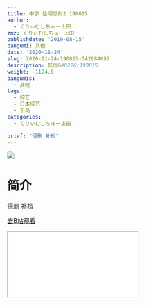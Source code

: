 ```yaml
---
title: 中字 恰烟忍耐2 190815
author:
  - くりぃむしちゅー上田
zmz: くりぃむしちゅー上田
publishdate: '2019-08-15'
bangumi: 其他
date: '2020-11-24'
slug: 2020-11-24-190815-542984695
description: 其他&#8226;190815
weight: -1124.0
bangumis:
  - 其他
tags:
  - 综艺
  - 日本综艺
  - 千鸟
categories:
  - くりぃむしちゅー上田

brief: "侵删 补档"
---
```

![](https://raw.githubusercontent.com/tcgriffith/owaraisite/master/static/tmpimg/eb28c6730a13e5bf07bacea8b859220a7964f9e0.jpg.480.jpg)
# 简介  
侵删
补档  

[去B站观看](https://www.bilibili.com/video/av542984695/)
<div class ="resp-container"><iframe class="testiframe" src="//player.bilibili.com/player.html?aid=542984695"", scrolling="no", allowfullscreen="true" > </iframe></div> 
